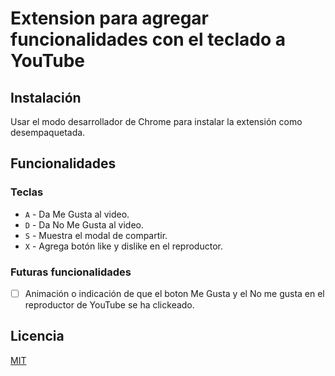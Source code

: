 # Extension para agregar funcionalidades con el teclado a YouTube

## Instalación

Usar el modo desarrollador de Chrome para instalar la extensión como desempaquetada.

## Funcionalidades

### Teclas

- `A` - Da Me Gusta al video.
- `D` - Da No Me Gusta al video.
- `S` - Muestra el modal de compartir.
- `X` - Agrega botón like y dislike en el reproductor.

### Futuras funcionalidades

- [ ] Animación o indicación de que el boton Me Gusta y el No me gusta en el reproductor de YouTube se ha clickeado.

## Licencia

[MIT](https://choosealicense.com/licenses/mit/)
